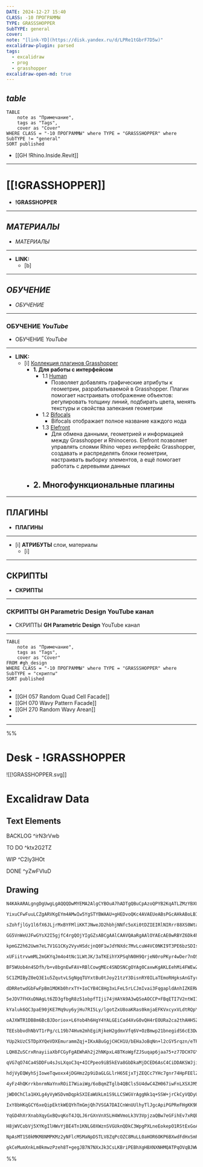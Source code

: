 ```yaml
---
DATE: 2024-12-27 15:40
CLASS: -10 ПРОГРАММЫ
TYPE: GRASSSHOPPER
SubTYPE: general
cover: 
note: "[link-YD](https://disk.yandex.ru/d/LPRe1tGbrF7D5w)"
excalidraw-plugin: parsed
tags:
  - excalidraw
  - prog
  - grasshopper
excalidraw-open-md: true
---
```

## _table_
```dataview
TABLE
	note as "Примечание",
	tags as "Tags",
	cover as "Cover"
WHERE CLASS = "-10 ПРОГРАММЫ" where TYPE = "GRASSSHOPPER" where  SubTYPE != "general" 
SORT published
```
- [[GH !Rhino.Inside.Revit]]
---
# [[!GRASSHOPPER]]
- **!GRASSHOPPER**
---
## *МАТЕРИАЛЫ*
- *МАТЕРИАЛЫ*
---
- **LINK:**
	- [b] 

---
## *ОБУЧЕНИЕ*
- *ОБУЧЕНИЕ*
---
### ОБУЧЕНИЕ *YouTube*
- ОБУЧЕНИЕ *YouTube*
---
- **LINK:**
	- [i] [Коллекция плагинов Grasshopper]()
		- **1.  Для работы с интерфейсом**
			- 1.1 [Human](https://www.food4rhino.com/app/human)
				- Позволяет добавлять графические атрибуты к геометрии, разрабатываемой в Grasshopper. Плагин помогает настраивать отображение объектов: регулировать толщину линий, подбирать цвета, менять текстуры и свойства запекания геометрии
			- 1.2 [Bifocals](https://www.food4rhino.com/app/bifocals)
				- Bifocals отображает полное название каждого нода
			- 1.3 [Elefront](https://www.food4rhino.com/app/elefront) 
				- Для обмена данными, геометрией и информацией между Grasshopper и Rhinoceros. Elefront позволяет управлять слоями Rhino через интерфейс Grasshopper, создавать и распределять блоки геометрии, настраивать выборку элементов, а ещё помогает работать с деревьями данных
		- **2. Многофункциональные плагины**
			- 

---
## **ПЛАГИНЫ**
- **ПЛАГИНЫ**
---
- [i] **АТРИБУТЫ** слои, материалы
	- [i]  

---
## **СКРИПТЫ**
- **СКРИПТЫ**
---
### СКРИПТЫ **GH Parametric Design** YouTube канал
- СКРИПТЫ **GH Parametric Design** YouTube канал
---
```dataview
TABLE
	note as "Примечание",
	tags as "Tags",
	cover as "Cover"
FROM #gh_design 
WHERE CLASS = "-10 ПРОГРАММЫ" where TYPE = "GRASSSHOPPER" where SubTYPE = "скрипты"
SORT published
```

- 
- [[GH 057 Random Quad Cell Facade]]
- [[GH 070 Wavy Pattern Facade]]
- [[GH 270 Random Wavy Arean]]
- 

---
%%
# Desk - !GRASSHOPPER

![[!GRASSHOPPER.svg]]
# Excalidraw Data
## Text Elements
BACKLOG ^irN3rVwb

TO DO ^ktx2G2TZ

WIP ^C2Iy3HOt

DONE ^yZwFVIuD

## Drawing
```compressed-json
N4KAkARALgngDgUwgLgAQQQDwMYEMA2AlgCYBOuA7hADTgQBuCpAzoQPYB2KqATLZMzYBXUtiRoIACyhQ4zZAHoFAc0JRJQgEYA6bGwC2CgF7N6hbEcK4OCtptbErHALRY8RMpWdx8Q1TdIEfARcZgRmBShcZQUebTiATho6IIR9BA4oZm4AbXAwUDAi6HhxdEDsKI5lYOSiyEYWdi40Hh4ABn5ixtZOADlOMW4ARh4E9oAOdvaAFgB2AGYuyEIO

YixuCFwFuuLCZgARVKgEYm4AMwIw5YgSTYBWAAU+gHEDvoQKc4AVAEUeABsPGcAHkABoLBITOa7SDnQj4fAAZVgtQkgg8sIgzCgpDYAGsEAB1EjqbgzG44vGElEwNHoYhsGSnLF4vySDjhbJoTr5SBsOC4bBqGAjaY3aw1Mq8+oQTDcZwLGYLAHaCZKngTe7tBJzZV8PkQUVoZzDFXaOYTYbDWYLe4ze4ApVzSm4gkIADCbHwbFImwAxGJiDNiLg

sZohfjlGy1l6fX6JLjrMxBYFMliKKTJNweJD2hbhjNNfc5oXi0tDZIEIRlNIRrr88XS0WtaWFhNKQgWWhRgDC+2AfcbtHhHAAJLEbmoHIAXRu53I6Qn3A4QkRNxjxE5zCnhVlsEQ3AWfIAvjdNMI1gBRYLpTJT2c3IRwUMnM49uY8YYAuYA5VQ3MbiIDh8RXNd8CAthsEJd9UEufAwnyM98j3SADzKCAKiqKUsR6ZojwSCtZTw/pBjKa08wBBJrW

GG5VnWeUJFwGYsX2I5gjfC4rgQOjYIgGZsABCgAAlCAAVQAaRgAAlOYAEcAE0wRBYZ6Dk4hhhhecEWRVEMIxO5XWpYks3JIz3VpelsW9QzDTZWttynGVigFIURW4bUJWqelnMgRjUEVGZv20EsJj/e5NOGACO0NY1UBteJ2jtFUxg6BYOh4F1DSpd0419AMECSs1hnDSMRyEWNvXyiR/XOOr6ozUy0AiuZtAWdqOs69qh0rataygEZFlVaEAR/aY

kpmGZ2h62Uwm7eL7V1G1CKy2VyvHSdcjnQ0F1wJdYNXdc7MvLcuW4VC0NKI9T3PE6bzSDIsi2p8X1wTiPy/H8/0hCZAMNYDQLQQ6IP+qCYK4hCECQrpUJKQ9EywAabhIlpUB/ZGmF6DgBg4IYeyhUZNPa1a9jWDYmPuVjDmOeb4OuQ07gkQhSD6BZSAANQoTQsXhRFLP0myznMwkSWIMk0ApbK3RpPTNlDZgqyF472Uc7hfIgVzhVgMV1clHybn8

xUFiitrvwmML2mGKYqJm4o4tNc1LWtJK/3aTKEihYXPSqhN0H9QrjeN0roPKyr4wDer7nOSmbkzMXszQY2ZjVHUrUm+5jZ4W3ICrGs6zQX6LTmYuS9L38iOKObYMLaa/11L9hzZDaH222Vdv2sCjtlTdVaB8Dboq4h7rvJ60EfQ1n1febNM+39/1+ivIABzuQdlH1oNp7j504KAkUIIwylG+I2hP0+2lonad4AMT2hE4ov/dEc2AAhABBD0JIAGR

BF5WUob4n4SDfh/b+v8bgnEwFAV+RBlCowgMEc4SNDSNCgOYAg0CaxwKgAKLEehMi4FWEwZcfcu4uVIDWVYBAAGQJfu/L+P8sS4CENg6S4R95lFxEIHi/1CHCT6vneK8R7jQxQoadCmwsJ6yQBjJonByTtRkVjHGeN4oOkysXBIyo6Jk38lsAEVN2IIHenBLeDM+LDGfgALUsfoXw5x8Q330I8fQIIjiSGVEIHmOl+abAMkrWa0sTLxzMlLYyPj0

SC1ZMIByZ0eQ3E1u5ZqutvLSgNgqTUYxtBu0tJoy21tzY3DisnRY0ILaTEmoRHgksAnGTyr7CA/ooqlmwDwYOUZNx1IKnMaOdVGrBOappNqXVhnZykPwgaH5zQjTGtMJUU1RlVxGBFKpaVi6N1HBOFu85FwIGIagYGG4Tq91QBdOGZRjz1GQrKC8g9h6PS2RPV6xiZ7fjnj9P6a9ViA32f3UGG9YJ0yhkUK5BQxFXQRjQxR+EeyTChaRXGZQEiDk

dDRRetwdGbFwFpBm1MOKb0hrxTY+IoCYB4C8Hg3xLFeL5rLCJmIvai3FqgapldAnhIZKERWUSVaxNQOrBJ2sYXJJwnEw0htMrWm0PMIseowpBXuKM+2ZpVROxtJqGYExdTKhZQIQJnSapNOGC0tpodiD6r9pHaOfSmW5mTsMDO4xLYzD/BMZUMVZS536twQuZdfXl07PNEsgJlRrMNOtTZz0do7L2Qc5WaxjmxuuXdW89zI2yknm9aen5XnfQAmi

5eJDV7FHXuDNAgLt6ZD3gfbgR8z51obpfTIji74jHAYA9A3wQSoAOCCP+FBqETI7V2ntWIIFQJgXAhBSDiJMFQe4DBsDNjYLgLgneBDOSkBjb82UvoKEcCoe2iAnbu29olMwtgrDWDVrQJw7hnzOR8LzoO4YQiRFFFhuIiQkiUm4UxtC5lGc4XYzIoNIE0IFjtDmAkbRDFMUTAMTTAFpjZSM3QGCDgYJiCYDEt8dmQh6BjjHAcD0CAFiWIAFLOAU

kYaluk6QC3paE90jKE7Mq9uy6yjHu7RI5Ly/lgotZxU8oaKRas0kmjaEFKVxcyxVLdtRQpYp4h6kdO1X60JZi6i9uahpPBzgJAQJNE1HSfYBk0HpngmhuaxyaqgFqQzhmdVGZ6gRRNhq/hmRNeZAbYJFjVZbBta0m4RrHq3Yo7ddkHW3cUHuvLTmftQBc4FA9rwpvvGm4oGbnnZq+vPD5xavkr0gv8iGiFkuiP3OC9AY7f2yNRmaHVDA/3wpUd+d

oAJXWTR1DB8m6BcBJDoriox+L6Yob4h6HgY4YALGEiCad4XvG0vQH4rEOURa2ca2thAHH5ZcsOTyncYnDQCvvuKETP7RWynFdNCY2goTFztJMJ0obZRKsdlaG0SoATTC1FopjhIdP+j0wZoz54yomfDjVS1MdDRxyZaMBI8Q+wtnVBByD7rigucHT6v1pcnQ+cGjMSpcx7SjPDZtUL2y9qRaK3G06h3C0paHml0e04wuQCy1m2euaF5AUK4zv5pa

TEEsbbvdhNbVT1rPg/cL19b74Hvm2mhEgiRjkeH2gdmxVfq6V+OzBmwp21bnegidS6cE3DwVEQhm6oukP5OQ/wB7lfoG14w89l7xc3tIFwvnD7xkjFfeV99YL4blAQJUUTQHyTQiA8o8iM92vqhJz13RuBX4IbxUhkXY3NgACtP7swUlAcjyhP7CQAPqv2wGCJSYJy9ElIJ/AAsrRjjK2GUbfY0tzjtluMHacvEgTiS7PCv1mKhU34M53cBO2BIJ

YUp2kUzC5TDpXYQeVDXEmurammZqj+IKxABuGgjCHCH1U/bEHaJoBqNn+l2cGY5rqzn/eTPc6NOY405nTQJz2dqROEjuxork4PJtzRq25FqQCxYM4nJ8iXSh5JZgAgqQA3KpYPTpaU6PJTzVw5ZvJ5q+7fKJrFpgwjZAqIEwwh4YQ1ZR4fSx4gY9gOj3ALztajL0S9ZbDPwZ7DZZ6jZ7B8QwCWIUBXzsxjhCAHCt7d7t7/ZBJMqbZsrd67Ysj7Yx

LQH8ZuSCrxRnayiiaXbFCGyFgAEWhAh2j2hNKpxL4BTKoWgfZJSuqap6jaa75+z77DCH7GYnSA7Q7WqsZWytTTD3DBoZJtCDgAg3BY7epxC4545oqLKtBfihQqgy6QDAEZZwhgG0597xq8qEHIHJpoGs7jzppPJc45p5b5r84/J27wLEHcF3qy6Vqe5oyS5S4nyJEQDnBy76Ato9i66bA9p9BXga6Hp9EDG64LqToICIJG5oL4BjFm4roW5rrW5b

qVG7qO74Ca4SDDFu4sJsLXqoC3q+4ICPpeo9iB5kEVa8GbDkaMjDCED6AsC4CiDDAKSWJjiSCaCWJN6aAKSjpVaYTh7YS1DiYBQaqSrzDNiSZuyarmHFLtiWj3AeyIlQgKaw62bfbqxhEfhFhSqjCTQY6QDaF8oOGQ5+wBzFRuGDweF1RRww5tyLb0a+KRId536yFhLyGcqKHKzKED7HZD7qE2jqzJEYGgHU7LEQHoqwZMTkbcqZHQHxZVYIFIHY

hdjVyEQWyhSjIoweTqwoxx4jDGHmz2p9iDaGLGLlrH65EjxTjZEQCc7YHc7gnr74HpFEElZlrcRvqgqVah4YD6CaCnChiaBAnILNaozpSamhl6n4x6jjCjCLAp6YpXycHGIHFmKbDCT3DSQZwHDDD4DiEMl0q96srGQsYhI1IWTskKycl97clHY7p8mnaj6pLj4mgKo6hCJE4dB5LtaDjmFtC3ZTAZxmiWi/SETOrEnn4NJklBxg6n7uGOENKeG3

4yFz4hQKrrkbnrmNaYnxROiI7WiaiWg/6oBqmZTglb4QBCls5U4dwC4ZH067iwFnLXSXJM53LoHXmYGZr2klFTBljOkSA5A5BZyoCACEIIAAwggAnCCABCIKgAAIRjh9DxRgXQXgWAAsIIABwggA8iBA73BgVQWwUIV9DDAoXoXYUzgzhYglokEW5CA4gGAHBvRhhoCnL6DECPB4hyDnSwEc5hAgj2AkBOBHCXBris7mn1DFAn7tInRN5vTYCSAe

jWD0ChCla1HXLg4yVyWSDvmDqpkSXIEaWUkLm1S9LLCSWGVrAggNk1q+SSW+jrCkCyVQDyU6XcB6USUQAXikAOVUnnCwh2XeVMBWVqFxS2VwgIgZDU7sz7CEBBllCAqwEng3TZTuBlB5ASWJFgDDB8gziekfp/Hfo4TUEj60EIoESZRxGZQJlMRgI4qmnzTuUrB8RsjCSWJGAHCPBN7MBV657kafzEDfD4CkDOAsTaQ0oFnLZMlSGlmtBd4TU97+

IxY8bHKqGCY6xeQipEktkWEQYhTmGmjQh7VSGA7DAICnWnUUlhyTlJgcApiPGPReFHgKK9RPo5i/jHlGmjAZTQZhrBYU6fkim3kVHilQGPkeUJaKlvks4gGZZFE/m5ZAjjA/X3oEHRZLzVGqV5UUESIAmR4hl1b6mlWtYnyjSaqBakySl9bCTJkNXe5qW3B8SWIcDCR9AwAIBN7KAvAIDdJGDCQgQgifzOAcAej5lWSSHlnrZ34GgS3bYSFTU1m8

YqGD4hXrXnabXqyGxBQvqKoT4JQLJ6rGXnVnXSLH4WVmoLk3V3VpjzaQBw7eGFihEv7xRQbHkQYZRRTPVBYbL/UFHhZpF3lLWDzHLynwHJVJq3LQ0pG2lw2DQOmI3dY8IgQuno1unC5lbnHB7ekYSOB7ScCLUNChn1itG6l0ELTqgjSQbVV9Zjg02wSNUM2bAvD9XzDDVggAicgIAvAgj0DEDnDtCYDDDZhjV0Zi3y3FnMa2bS3j0yzzXi2B21k6

H8jWVCobVj5XYKgIlHWvYjBE4Tn1KNLG0XWznSVGUknQDkC3WpgPXLneEokepO1RStExGoAf5Io6jv7rLPghYA1+2ingH7aylg1Z05hh12UR15Ew0c4x0fQlHx3I0FZJ0B0p1C4JXArgCtxbBwBwAoiZrcXFDqAPQG6vVdAMCECfDPxm2+U375AQDYAiDW1jgnD6Aog75n0H1G27C0P0OPSMNpAUNzmn3XUX1W3X00N0OkAMNMNXz0mj1caQDiOS

NpAsMT1S0kMKM8NMPKMz2yNFlcMSMaNpDSTLV8ZqPcOZC8MuLL0aHOR6OKP6BXwdFdHxSmP6PmNSM7xVplAdAuN2MDqzESCG4+MGPMNRCkBQISNsAUBVi4D/1iNmNQAWNXhrCvwRNRMhB8SPF4hUAkPMDYB4iIhggeQLCWhqgdBk1yaajwPYh5Pej4A/GtB6gvpLSMHTQOg2EkwQBGBsAGB4PdAEBcJqzaACnjQjOjNuyem2PBNGNB28qYQnScPR

gkCeMumXnkLm0kmwzPzeh8T+gegJB7N7NXxJk3CsLKBriPEBhXgHBXNXNHMQATPqOVqBJWWoKcDWnRYQBwCBBmDCDMAvBrPLMB1tE7KsJkzkLVC9OQCRVxV1100W5EArpe4+6Gj7rpBuVwvHbMLAQcJ00TN2C54AnMBIj7pwBN5sDrBJO4AwvotcLgBXJtERW7hJUnhAA===
```
%%